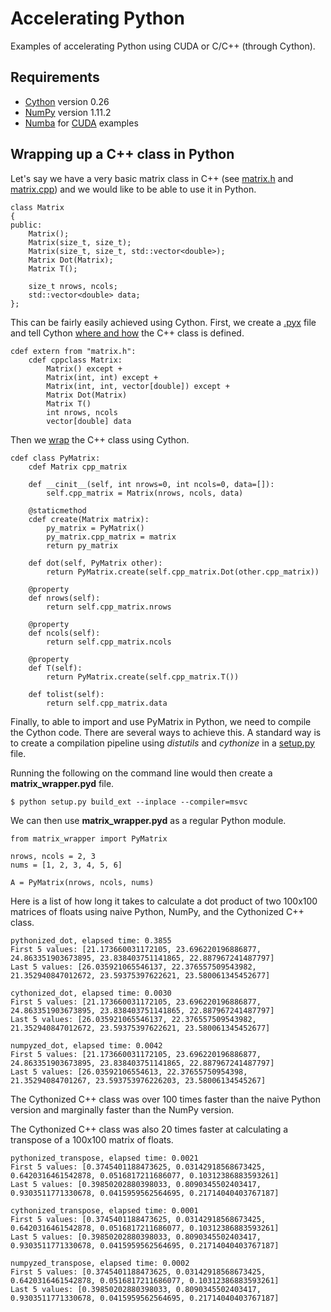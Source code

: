 # Accelerating Python
Examples of accelerating Python using CUDA or C/C++ (through Cython).

## Requirements
- [Cython](http://cython.org/#download) version 0.26
- [NumPy](https://docs.scipy.org/doc/numpy/user/install.html) version 1.11.2
- [Numba](https://numba.pydata.org/) for [CUDA](https://github.com/karolisjan/Accelerating-Python/blob/master/cuda/cuda_discriminant.py) examples

## Wrapping up a C++ class in Python
Let's say we have a very basic matrix class in C++ (see [matrix.h](https://github.com/karolisjan/Accelerating-Python/blob/master/classes/matrix.h) and [matrix.cpp](https://github.com/karolisjan/Accelerating-Python/blob/master/classes/matrix.cpp)) and we would like to be able to use it in Python. 
```
class Matrix
{
public:
    Matrix();
    Matrix(size_t, size_t);    
    Matrix(size_t, size_t, std::vector<double>);    
    Matrix Dot(Matrix);
    Matrix T();
    
    size_t nrows, ncols;
    std::vector<double> data;
};
```
This can be fairly easily achieved using Cython. First, we create a [.pyx](https://github.com/karolisjan/Accelerating-Python/blob/master/classes/matrix_wrapper.pyx) file and tell Cython [where and how](https://github.com/karolisjan/Accelerating-Python/blob/master/classes/matrix_wrapper.pyx#L1) the C++ class is defined. 
```
cdef extern from "matrix.h": 
    cdef cppclass Matrix:
        Matrix() except +
        Matrix(int, int) except +
        Matrix(int, int, vector[double]) except +
        Matrix Dot(Matrix)
        Matrix T()
        int nrows, ncols
        vector[double] data
```
Then we [wrap](https://github.com/karolisjan/Accelerating-Python/blob/master/classes/matrix_wrapper.pyx#L14) the C++ class using Cython.
```
cdef class PyMatrix:
    cdef Matrix cpp_matrix
    
    def __cinit__(self, int nrows=0, int ncols=0, data=[]):
        self.cpp_matrix = Matrix(nrows, ncols, data)
        
    @staticmethod
    cdef create(Matrix matrix):
        py_matrix = PyMatrix()
        py_matrix.cpp_matrix = matrix
        return py_matrix
                
    def dot(self, PyMatrix other):
        return PyMatrix.create(self.cpp_matrix.Dot(other.cpp_matrix))       
        
    @property
    def nrows(self):
        return self.cpp_matrix.nrows
    
    @property
    def ncols(self):
        return self.cpp_matrix.ncols
        
    @property
    def T(self):
        return PyMatrix.create(self.cpp_matrix.T())
        
    def tolist(self):
        return self.cpp_matrix.data
```
Finally, to able to import and use PyMatrix in Python, we need to compile the Cython code. There are several ways to achieve this. A standard way is to create a compilation pipeline using *distutils* and *cythonize* in a [setup.py](https://github.com/karolisjan/Accelerating-Python/blob/master/classes/setup.py) file. 

Running the following on the command line would then create a **matrix_wrapper.pyd** file.
```
$ python setup.py build_ext --inplace --compiler=msvc
```
We can then use **matrix_wrapper.pyd** as a regular Python module.
```
from matrix_wrapper import PyMatrix

nrows, ncols = 2, 3
nums = [1, 2, 3, 4, 5, 6]

A = PyMatrix(nrows, ncols, nums)
```
Here is a list of how long it takes to calculate a dot product of two 100x100 matrices of floats using naive Python, NumPy, and the Cythonized C++ class.
```
pythonized_dot, elapsed time: 0.3855
First 5 values: [21.173660031172105, 23.696220196886877, 24.863351903673895, 23.838403751141865, 22.887967241487797]
Last 5 values: [26.035921065546137, 22.376557509543982, 21.352940847012672, 23.59375397622621, 23.580061345452677]

cythonized_dot, elapsed time: 0.0030
First 5 values: [21.173660031172105, 23.696220196886877, 24.863351903673895, 23.838403751141865, 22.887967241487797]
Last 5 values: [26.035921065546137, 22.376557509543982, 21.352940847012672, 23.59375397622621, 23.580061345452677]

numpyzed_dot, elapsed time: 0.0042
First 5 values: [21.173660031172105, 23.696220196886877, 24.863351903673895, 23.838403751141865, 22.887967241487797]
Last 5 values: [26.03592106554613, 22.37655750954398, 21.35294084701267, 23.593753976226203, 23.58006134545267]
```
The Cythonized C++ class was over 100 times faster than the naive Python version and marginally faster than the NumPy version.

The Cythonized C++ class was also 20 times faster at calculating a transpose of a 100x100 matrix of floats.
```
pythonized_transpose, elapsed time: 0.0021
First 5 values: [0.3745401188473625, 0.03142918568673425, 0.6420316461542878, 0.0516817211686077, 0.10312386883593261]
Last 5 values: [0.39850202880398033, 0.8090345502403417, 0.9303511771330678, 0.0415959562564695, 0.21714040403767187]

cythonized_transpose, elapsed time: 0.0001
First 5 values: [0.3745401188473625, 0.03142918568673425, 0.6420316461542878, 0.0516817211686077, 0.10312386883593261]
Last 5 values: [0.39850202880398033, 0.8090345502403417, 0.9303511771330678, 0.0415959562564695, 0.21714040403767187]

numpyzed_transpose, elapsed time: 0.0002
First 5 values: [0.3745401188473625, 0.03142918568673425, 0.6420316461542878, 0.0516817211686077, 0.10312386883593261]
Last 5 values: [0.39850202880398033, 0.8090345502403417, 0.9303511771330678, 0.0415959562564695, 0.21714040403767187]
```
